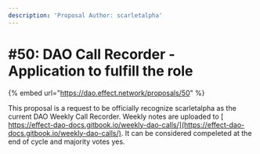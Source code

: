 ```yaml
---
description: 'Proposal Author: scarletalpha'
---
```


# #50: DAO Call Recorder - Application to fulfill the role

{% embed url="https://dao.effect.network/proposals/50" %}

This proposal is a request to be officially recognize scarletalpha as the current DAO Weekly Call Recorder. Weekly notes are uploaded to [ https://effect-dao-docs.gitbook.io/weekly-dao-calls/](https://effect-dao-docs.gitbook.io/weekly-dao-calls/). It can be considered compeleted at the end of cycle and majority votes yes.
